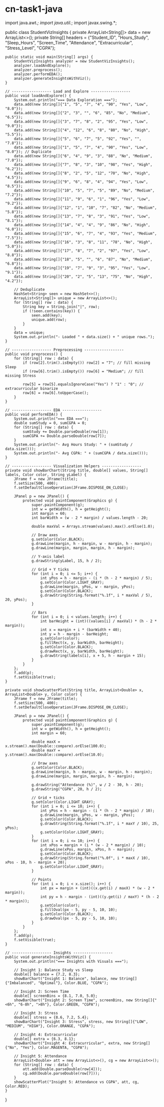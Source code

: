 # cn-task1-java
import java.awt.*;
import java.util.*;
import javax.swing.*;

public class StudentVizInsights {
    private ArrayList<String[]> data = new ArrayList<>();
    private String[] headers = {"Student_ID", "Hours_Study", "Sleep_Hours", "Screen_Time",
                                "Attendance", "Extracurricular", "Stress_Level", "CGPA"};

    public static void main(String[] args) {
        StudentVizInsights analyzer = new StudentVizInsights();
        analyzer.loadAndExplore();
        analyzer.preprocess();
        analyzer.performEDA();
        analyzer.generateInsightsWithViz();
    }

    // ------------------ Load and Explore ------------------
    public void loadAndExplore() {
        System.out.println("=== Data Exploration ===");
        data.add(new String[]{"1", "5", "7", "4", "90", "Yes", "Low", "8.0"});
        data.add(new String[]{"2", "3", "", "6", "85", "No", "Medium", "6.5"});
        data.add(new String[]{"3", "7", "8", "2", "95", "Yes", "Low", "9.0"});
        data.add(new String[]{"4", "12", "6", "8", "80", "No", "High", "5.5"});
        data.add(new String[]{"5", "6", "7", "5", "92", "Yes", "", "7.8"});
        data.add(new String[]{"1", "5", "7", "4", "90", "Yes", "Low", "8.0"}); // Duplicate
        data.add(new String[]{"6", "4", "9", "3", "88", "No", "Medium", "7.0"});
        data.add(new String[]{"7", "8", "3", "10", "98", "Yes", "High", "6.2"});
        data.add(new String[]{"8", "2", "5", "12", "70", "No", "High", "4.5"});
        data.add(new String[]{"9", "6", "8", "4", "94", "Yes", "Low", "8.5"});
        data.add(new String[]{"10", "5", "7", "5", "89", "No", "Medium", "7.2"});
        data.add(new String[]{"11", "9", "6", "1", "96", "Yes", "Low", "9.2"});
        data.add(new String[]{"12", "1", "10", "7", "82", "No", "Medium", "5.8"});
        data.add(new String[]{"13", "7", "8", "3", "91", "Yes", "Low", "8.1"});
        data.add(new String[]{"14", "4", "4", "9", "86", "No", "High", "6.0"});
        data.add(new String[]{"15", "6", "7", "4", "93", "Yes", "Medium", "7.5"});
        data.add(new String[]{"16", "3", "8", "11", "78", "No", "High", "5.0"});
        data.add(new String[]{"17", "8", "7", "2", "97", "Yes", "Low", "8.8"});
        data.add(new String[]{"18", "5", "", "6", "87", "No", "Medium", "6.8"});
        data.add(new String[]{"19", "7", "9", "3", "95", "Yes", "Low", "9.1"});
        data.add(new String[]{"20", "2", "5", "13", "75", "No", "High", "4.2"});

        // Deduplicate
        HashSet<String> seen = new HashSet<>();
        ArrayList<String[]> unique = new ArrayList<>();
        for (String[] row : data) {
            String key = String.join("|", row);
            if (!seen.contains(key)) {
                seen.add(key);
                unique.add(row);
            }
        }
        data = unique;
        System.out.println("- Loaded " + data.size() + " unique rows.");
    }

    // ------------------ Preprocessing ------------------
    public void preprocess() {
        for (String[] row : data) {
            if (row[2].trim().isEmpty()) row[2] = "7"; // fill missing Sleep
            if (row[6].trim().isEmpty()) row[6] = "Medium"; // fill missing Stress

            row[5] = row[5].equalsIgnoreCase("Yes") ? "1" : "0"; // extracurricular binarize
            row[6] = row[6].toUpperCase();
        }
    }

    // ------------------ EDA ------------------
    public void performEDA() {
        System.out.println("=== EDA ===");
        double sumStudy = 0, sumCGPA = 0;
        for (String[] row : data) {
            sumStudy += Double.parseDouble(row[1]);
            sumCGPA += Double.parseDouble(row[7]);
        }
        System.out.println("- Avg Hours Study: " + (sumStudy / data.size()));
        System.out.println("- Avg CGPA: " + (sumCGPA / data.size()));
    }

    // ------------------ Visualization Helpers ------------------
    private void showBarChart(String title, double[] values, String[] labels, Color color, String yLabel) {
        JFrame f = new JFrame(title);
        f.setSize(500, 400);
        f.setDefaultCloseOperation(JFrame.DISPOSE_ON_CLOSE);

        JPanel p = new JPanel() {
            protected void paintComponent(Graphics g) {
                super.paintComponent(g);
                int w = getWidth(), h = getHeight();
                int margin = 60;
                int barWidth = (w - 2 * margin) / values.length - 20;

                double maxVal = Arrays.stream(values).max().orElse(1.0);

                // Draw axes
                g.setColor(Color.BLACK);
                g.drawLine(margin, h - margin, w - margin, h - margin);
                g.drawLine(margin, margin, margin, h - margin);

                // Y-axis label
                g.drawString(yLabel, 15, h / 2);

                // Grid + Y ticks
                for (int i = 0; i <= 5; i++) {
                    int yPos = h - margin - (i * (h - 2 * margin) / 5);
                    g.setColor(Color.LIGHT_GRAY);
                    g.drawLine(margin, yPos, w - margin, yPos);
                    g.setColor(Color.BLACK);
                    g.drawString(String.format("%.1f", i * maxVal / 5), 20, yPos);
                }

                // Bars
                for (int i = 0; i < values.length; i++) {
                    int barHeight = (int)((values[i] / maxVal) * (h - 2 * margin));
                    int x = margin + i * (barWidth + 40);
                    int y = h - margin - barHeight;
                    g.setColor(color);
                    g.fillRect(x, y, barWidth, barHeight);
                    g.setColor(Color.BLACK);
                    g.drawRect(x, y, barWidth, barHeight);
                    g.drawString(labels[i], x + 5, h - margin + 15);
                }
            }
        };
        f.add(p);
        f.setVisible(true);
    }

    private void showScatterPlot(String title, ArrayList<Double> x, ArrayList<Double> y, Color color) {
        JFrame f = new JFrame(title);
        f.setSize(500, 400);
        f.setDefaultCloseOperation(JFrame.DISPOSE_ON_CLOSE);

        JPanel p = new JPanel() {
            protected void paintComponent(Graphics g) {
                super.paintComponent(g);
                int w = getWidth(), h = getHeight();
                int margin = 60;

                double maxX = x.stream().max(Double::compare).orElse(100.0);
                double maxY = y.stream().max(Double::compare).orElse(10.0);

                // Draw axes
                g.setColor(Color.BLACK);
                g.drawLine(margin, h - margin, w - margin, h - margin);
                g.drawLine(margin, margin, margin, h - margin);

                g.drawString("Attendance (%)", w / 2 - 30, h - 20);
                g.drawString("CGPA", 20, h / 2);

                // Grid + ticks
                g.setColor(Color.LIGHT_GRAY);
                for (int i = 0; i <= 10; i++) {
                    int yPos = h - margin - (i * (h - 2 * margin) / 10);
                    g.drawLine(margin, yPos, w - margin, yPos);
                    g.setColor(Color.BLACK);
                    g.drawString(String.format("%.1f", i * maxY / 10), 25, yPos);
                    g.setColor(Color.LIGHT_GRAY);
                }
                for (int i = 0; i <= 10; i++) {
                    int xPos = margin + (i * (w - 2 * margin) / 10);
                    g.drawLine(xPos, margin, xPos, h - margin);
                    g.setColor(Color.BLACK);
                    g.drawString(String.format("%.0f", i * maxX / 10), xPos - 10, h - margin + 20);
                    g.setColor(Color.LIGHT_GRAY);
                }

                // Points
                for (int i = 0; i < x.size(); i++) {
                    int px = margin + (int)((x.get(i) / maxX) * (w - 2 * margin));
                    int py = h - margin - (int)((y.get(i) / maxY) * (h - 2 * margin));
                    g.setColor(color);
                    g.fillOval(px - 5, py - 5, 10, 10);
                    g.setColor(Color.BLACK);
                    g.drawOval(px - 5, py - 5, 10, 10);
                }
            }
        };
        f.add(p);
        f.setVisible(true);
    }

    // ------------------ Insights ------------------
    public void generateInsightsWithViz() {
        System.out.println("=== Insights with Visuals ===");

        // Insight 1: Balance Study vs Sleep
        double[] balance = {7.2, 8.3};
        showBarChart("Insight 1: Balance", balance, new String[]{"Imbalanced", "Optimal"}, Color.BLUE, "CGPA");

        // Insight 2: Screen Time
        double[] screenBins = {8.1, 7.0, 5.0};
        showBarChart("Insight 2: Screen Time", screenBins, new String[]{"<6h", "6-8h", ">8h"}, Color.GREEN, "CGPA");

        // Insight 3: Stress
        double[] stress = {8.6, 7.2, 5.4};
        showBarChart("Insight 3: Stress", stress, new String[]{"LOW", "MEDIUM", "HIGH"}, Color.ORANGE, "CGPA");

        // Insight 4: Extracurricular
        double[] extra = {6.3, 8.1};
        showBarChart("Insight 4: Extracurricular", extra, new String[]{"No", "Yes"}, Color.MAGENTA, "CGPA");

        // Insight 5: Attendance
        ArrayList<Double> att = new ArrayList<>(), cg = new ArrayList<>();
        for (String[] row : data) {
            att.add(Double.parseDouble(row[4]));
            cg.add(Double.parseDouble(row[7]));
        }
        showScatterPlot("Insight 5: Attendance vs CGPA", att, cg, Color.RED);
    }
}

